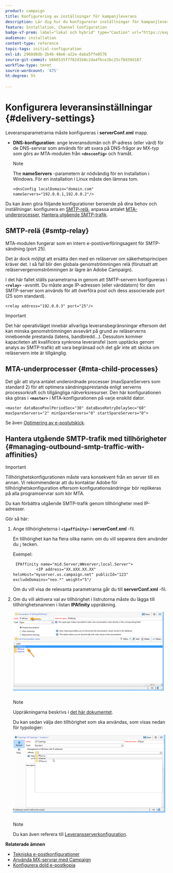 ```yaml
---
product: campaign
title: Konfigurering av inställningar för kampanjleverans
description: Lär dig hur du konfigurerar inställningar för kampanjleverans
feature: Installation, Channel Configuration
badge-v7-prem: label="lokal och hybrid" type="Caution" url="https://experienceleague.adobe.com/docs/campaign-classic/using/installing-campaign-classic/architecture-and-hosting-models/hosting-models-lp/hosting-models.html?lang=sv" tooltip="Gäller endast lokala och hybrida driftsättningar"
audience: installation
content-type: reference
topic-tags: initial-configuration
exl-id: 2968d8db-2b4b-48e6-a22e-daba5ffe0576
source-git-commit: b666535f7f82d1b8c2da4fbce1bc25cf8d39d187
workflow-type: tm+mt
source-wordcount: '475'
ht-degree: 5%

---
```


# Konfigurera leveransinställningar {#delivery-settings}



Leveransparametrarna måste konfigureras i **serverConf.xml** mapp.

* **DNS-konfiguration**: ange leveransdomän och IP-adress (eller värd) för de DNS-servrar som används för att svara på DNS-frågor av MX-typ som görs av MTA-modulen från **`<dnsconfig>`** och framåt.

  >[!NOTE]
  >
  >The **nameServers** -parametern är nödvändig för en installation i Windows. För en installation i Linux måste den lämnas tom.

  ```
  <dnsConfig localDomain="domain.com" nameServers="192.0.0.1,192.0.0.2"/>
  ```

Du kan även göra följande konfigurationer beroende på dina behov och inställningar: konfigurera en [SMTP-relä](#smtp-relay), anpassa antalet [MTA-underprocesser](#mta-child-processes), [Hantera utgående SMTP-trafik](#managing-outbound-smtp-traffic-with-affinities).

## SMTP-relä {#smtp-relay}

MTA-modulen fungerar som en intern e-postöverföringsagent för SMTP-sändning (port 25).

Det är dock möjligt att ersätta den med en reläserver om säkerhetsprincipen kräver det. I så fall blir den globala genomströmningen relä (förutsatt att reläservergenomströmningen är lägre än Adobe Campaign).

I det här fallet ställs parametrarna in genom att SMTP-servern konfigureras i **`<relay>`** -avsnitt. Du måste ange IP-adressen (eller värddatorn) för den SMTP-server som används för att överföra post och dess associerade port (25 som standard).

```
<relay address="192.0.0.3" port="25"/>
```

>[!IMPORTANT]
>
>Det här operativläget innebär allvarliga leveransbegränsningar eftersom det kan minska genomströmningen avsevärt på grund av reläserverns inneboende prestanda (latens, bandbredd...). Dessutom kommer kapaciteten att kvalificera synkrona leveransfel (som upptäcks genom analys av SMTP-trafik) att vara begränsad och det går inte att skicka om reläservern inte är tillgänglig.

## MTA-underprocesser {#mta-child-processes}

Det går att styra antalet underordnade processer (maxSpareServers som standard 2) för att optimera sändningsprestanda enligt serverns processorkraft och tillgängliga nätverksresurser. Den här konfigurationen ska göras i **`<master>`** i MTA-konfigurationen på varje enskild dator.

```
<master dataBasePoolPeriodSec="30" dataBaseRetryDelaySec="60" maxSpareServers="2" minSpareServers="0" startSpareServers="0">
```

Se även [Optimering av e-postutskick](../../installation/using/email-deliverability.md#email-sending-optimization).

## Hantera utgående SMTP-trafik med tillhörigheter {#managing-outbound-smtp-traffic-with-affinities}

>[!IMPORTANT]
>
>Tillhörighetskonfigurationen måste vara konsekvent från en server till en annan. Vi rekommenderar att du kontaktar Adobe för tillhörighetskonfiguration eftersom konfigurationsändringar bör replikeras på alla programservrar som kör MTA.

Du kan förbättra utgående SMTP-trafik genom tillhörigheter med IP-adresser.

Gör så här:

1. Ange tillhörigheterna i **`<ipaffinity>`** i **serverConf.xml** -fil.

   En tillhörighet kan ha flera olika namn: om du vill separera dem använder du **;** tecken.

   Exempel:

   ```
    IPAffinity name="mid.Server;WWserver;local.Server">
             <IP address="XX.XXX.XX.XX" heloHost="myserver.us.campaign.net" publicId="123" excludeDomains="neo.*" weight="5"/
   ```

   Om du vill visa de relevanta parametrarna går du till **serverConf.xml** -fil.

1. Om du vill aktivera val av tillhörighet i listrutorna måste du lägga till tillhörighetsnamnen i listan **IPAfinity** uppräkning.

   ![](assets/ipaffinity_enum.png)

   >[!NOTE]
   >
   >Uppräkningarna beskrivs i [det här dokumentet](../../platform/using/managing-enumerations.md).

   Du kan sedan välja den tillhörighet som ska användas, som visas nedan för typologier:

   ![](assets/ipaffinity_typology.png)

   >[!NOTE]
   >
   >Du kan även referera till [Leveransserverkonfiguration](../../installation/using/email-deliverability.md#delivery-server-configuration).

**Relaterade ämnen**
* [Tekniska e-postkonfigurationer](email-deliverability.md)
* [Använda MX-servrar med Campaign](using-mx-servers.md)
* [Konfigurera dold e-postkopia](email-archiving.md)
